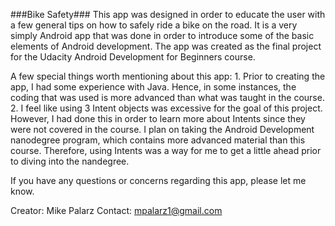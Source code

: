 ###Bike Safety###
This app was designed in order to educate the user with a few general tips on how to safely ride a bike on the road.
It is a very simply Android app that was done in order to introduce some of the basic elements of Android development.
The app was created as the final project for the Udacity Android Development for Beginners course. 

A few special things worth mentioning about this app:
	1. Prior to creating the app, I had some experience with Java. Hence, in some instances, the coding that was used
	is more advanced than what was taught in the course. 
	2. I feel like using 3 Intent objects was excessive for the goal of this project. However, I had done this
	in order to learn more about Intents since they were not covered in the course. I plan on taking the Android
	Development nanodegree program, which contains more advanced material than this course. Therefore, using
	Intents was a way for me to get a little ahead prior to diving into the nandegree.

If you have any questions or concerns regarding this app, please let me know.

Creator: Mike Palarz
Contact: mpalarz1@gmail.com
 
